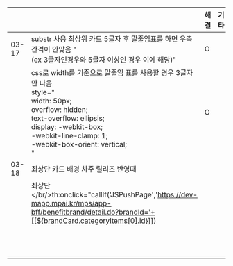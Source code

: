 |       |                                                              | 해결 | 기타 |
| ----- | ------------------------------------------------------------ | ---- | ---- |
| 03-17 | substr 사용 최상위 카드 5글자 후 말줄임표를 하면 우측 간격이 안맞음 "<br/>(ex 3글자인경우와 5글자 이상인 경우 이에 해당)" | O    |      |
|       | css로 width를 기준으로 말줄임 표를 사용할 경우 3글자만 나옴<br/>style="<br/>width: 50px;<br/>overflow: hidden;<br/>text-overflow: ellipsis;<br/>display: -webkit-box;<br/>-webkit-line-clamp: 1;<br/>-webkit-box-orient: vertical;<br/>" | O    |      |
| 03-18 | 최상단 카드 배경  차주 릴리즈 반영때                         |      |      |
|       | 최상단</br/>th:onclick="callIf('JSPushPage','https://dev-mapp.mpai.kr/mps/app-bff/benefitbrand/detail.do?brandId='+[[${brandCard.categoryItems[0].id}]]) |      |      |
|       |                                                              |      |      |
|       |                                                              |      |      |
|       |                                                              |      |      |
|       |                                                              |      |      |
|       |                                                              |      |      |
|       |                                                              |      |      |
|       |                                                              |      |      |
|       |                                                              |      |      |
|       |                                                              |      |      |
|       |                                                              |      |      |
|       |                                                              |      |      |
|       |                                                              |      |      |